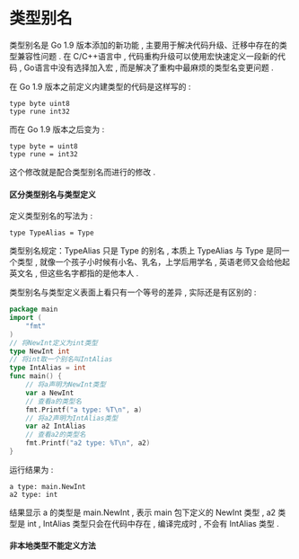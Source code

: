 # 类型别名

类型别名是 Go 1.9 版本添加的新功能 , 主要用于解决代码升级、迁移中存在的类型兼容性问题 . 在 C/C++语言中 , 代码重构升级可以使用宏快速定义一段新的代码 , Go语言中没有选择加入宏 , 而是解决了重构中最麻烦的类型名变更问题 .

在 Go 1.9 版本之前定义内建类型的代码是这样写的 :

```
type byte uint8
type rune int32
```

而在 Go 1.9 版本之后变为 :

```
type byte = uint8
type rune = int32
```

这个修改就是配合类型别名而进行的修改 .

#### 区分类型别名与类型定义

定义类型别名的写法为 :

```
type TypeAlias = Type
```

类型别名规定：TypeAlias 只是 Type 的别名 , 本质上 TypeAlias 与 Type 是同一个类型 , 就像一个孩子小时候有小名、乳名，上学后用学名 , 英语老师又会给他起英文名 , 但这些名字都指的是他本人 .

类型别名与类型定义表面上看只有一个等号的差异 , 实际还是有区别的 :

```go
package main
import (
    "fmt"
)
// 将NewInt定义为int类型
type NewInt int
// 将int取一个别名叫IntAlias
type IntAlias = int
func main() {
    // 将a声明为NewInt类型
    var a NewInt
    // 查看a的类型名
    fmt.Printf("a type: %T\n", a)
    // 将a2声明为IntAlias类型
    var a2 IntAlias
    // 查看a2的类型名
    fmt.Printf("a2 type: %T\n", a2)
}
```

运行结果为 : 

```
a type: main.NewInt
a2 type: int
```

结果显示 a 的类型是 main.NewInt , 表示 main 包下定义的 NewInt 类型 , a2 类型是 int , IntAlias 类型只会在代码中存在 , 编译完成时 , 不会有 IntAlias 类型 . 

#### 非本地类型不能定义方法



